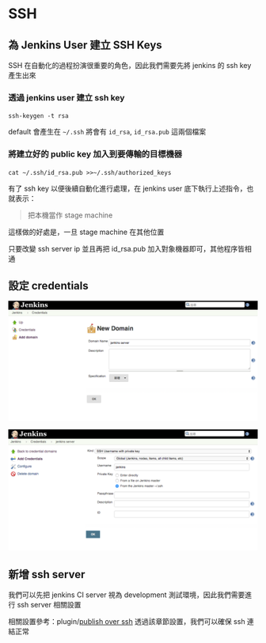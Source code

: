 SSH
===

為 Jenkins User 建立 SSH Keys
-----------------------------

SSH 在自動化的過程扮演很重要的角色，因此我們需要先將 jenkins 的 ssh key 產生出來

### 透過 jenkins user 建立 ssh key

`ssh-keygen -t rsa`

default 會產生在 `~/.ssh` 將會有 `id_rsa`, `id_rsa.pub` 這兩個檔案

### 將建立好的 public key 加入到要傳輸的目標機器

`cat ~/.ssh/id_rsa.pub >>~/.ssh/authorized_keys`

有了 ssh key 以便後續自動化進行處理，在 jenkins user 底下執行上述指令，也就表示：

> 把本機當作 stage machine

這樣做的好處是，一旦 stage machine 在其他位置

只要改變 ssh server ip 並且再把 id_rsa.pub 加入對象機器即可，其他程序皆相通

設定 credentials
----------------

![](images/ssh/createDomain.png)

![](images/ssh/createCredentials.png)

新增 ssh server
---------------

我們可以先把 jenkins CI server 視為 development 測試環境，因此我們需要進行 ssh server 相關設置

相關設置參考：plugin/[publish over ssh](../plugin/publish-over-ssh.md) 透過該章節設置，我們可以確保 ssh 連結正常
